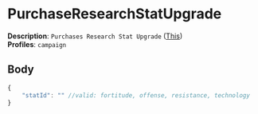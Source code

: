 # PurchaseResearchStatUpgrade

**Description**: `Purchases Research Stat Upgrade` ([This](https://cdn.discordapp.com/attachments/842511284469366824/922592234547859476/unknown.png)) \
**Profiles**: `campaign`

## Body
```js
{
    "statId": "" //valid: fortitude, offense, resistance, technology
}
```
